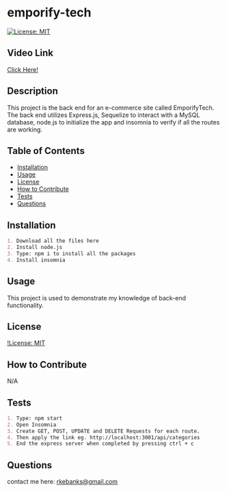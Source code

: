 # emporify-tech

[![License: MIT](https://img.shields.io/badge/License-MIT-yellow.svg)](https://opensource.org/licenses/MIT)

## Video Link
[Click Here!](https://youtu.be/6wgLG_u5Mo8)

## Description
This project is the back end for an e-commerce site called EmporifyTech. The back end utilizes Express.js, Sequelize to interact with a MySQL database, node.js to initialize the app and insomnia to verify if all the routes are working.

## Table of Contents
- [Installation](#installation)
- [Usage](#usage)
- [License](#license)
- [How to Contribute](#how-to-contribute)
- [Tests](#tests)
- [Questions](#questions)

## Installation
```md
1. Download all the files here
2. Install node.js
3. Type: npm i to install all the packages
4. Install insomnia
```

## Usage
This project is used to demonstrate my knowledge of back-end functionality. 

## License
[!License: MIT](https://choosealicense.com/licenses/mit/)

## How to Contribute
N/A

## Tests
```md
1. Type: npm start
2. Open Insomnia
3. Create GET, POST, UPDATE and DELETE Requests for each route.
4. Then apply the link eg. http://localhost:3001/api/categories 
5. End the express server when completed by pressing ctrl + c
```

## Questions
contact me here: rkebanks@gmail.com
